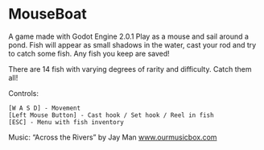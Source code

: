 # MouseBoat
A game made with Godot Engine 2.0.1
Play as a mouse and sail around a pond. Fish will appear as small shadows in the water, cast your rod and try to catch some fish. Any fish you keep are saved!

There are 14 fish with varying degrees of rarity and difficulty. Catch them all!

Controls:

    [W A S D] - Movement
    [Left Mouse Button] - Cast hook / Set hook / Reel in fish
    [ESC] - Menu with fish inventory

Music:
“Across the Rivers” by Jay Man www.ourmusicbox.com
